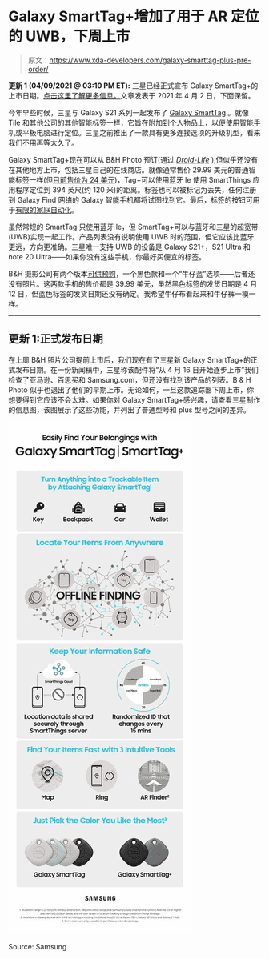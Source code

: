 # Galaxy SmartTag+增加了用于 AR 定位的 UWB，下周上市

> 原文：<https://www.xda-developers.com/galaxy-smarttag-plus-pre-order/>

**更新 1 (04/09/2021 @ 03:10 PM ET):** 三星已经正式宣布 Galaxy SmartTag+的上市日期。[点击这里了解更多信息。](#update1)文章发表于 2021 年 4 月 2 日，下面保留。

今年早些时候，三星与 Galaxy S21 系列一起发布了 [Galaxy SmartTag](https://www.xda-developers.com/samsung-galaxy-smarttag-launch-find-lost-items/) 。就像 Tile 和其他公司的其他智能标签一样，它旨在附加到个人物品上，以便使用智能手机或平板电脑进行定位。三星之前推出了一款具有更多连接选项的升级机型，看来我们不用再等太久了。

Galaxy SmartTag+现在可以从 B&H Photo 预订(通过 [*Droid-Life*](https://www.droid-life.com/2021/04/01/samsung-smarttag-arrives-april-12-for-40/) ),但似乎还没有在其他地方上市，包括三星自己的在线商店。就像通常售价 29.99 美元的普通智能标签一样(但[目前售价为 24 美元](https://www.amazon.com/Samsung-SmartTag-Bluetooth-Tracker-Locator/dp/B08NRS3YP8?tag=xda-5vksjop-20&ascsubtag=UUxdaUeUpU1863&asc_refurl=https%3A%2F%2Fwww.xda-developers.com%2Fgalaxy-smarttag-plus-pre-order%2F&asc_campaign=Short-Term))，Tag+可以使用蓝牙 le 使用 SmartThings 应用程序定位到 394 英尺(约 120 米)的距离。标签也可以被标记为丢失，任何注册到 Galaxy Find 网络的 Galaxy 智能手机都将试图找到它。最后，标签的按钮可用于[有限的家庭自动化](https://www.xda-developers.com/samsung-galaxy-smarttags-used-automation-tracking/)。

虽然常规的 SmartTag 只使用蓝牙 le，但 SmartTag+可以与蓝牙和三星的超宽带(UWB)实现一起工作。产品列表没有说明使用 UWB 时的范围，但它应该比蓝牙更远，方向更准确。三星唯一支持 UWB 的设备是 Galaxy S21+，S21 Ultra 和 note 20 Ultra——如果你没有这些手机，你最好买便宜的标签。

B&H 摄影公司有两个版本[可供预购](https://www.bhphotovideo.com/c/search?Ntt=galaxy+smarttag%2B&amp%3BN=0&amp%3BInitialSearch=yes&amp%3Bsts=ma)，一个黑色款和一个“牛仔蓝”选项——后者还没有照片。这两款手机的售价都是 39.99 美元，虽然黑色标签的发货日期是 4 月 12 日，但蓝色标签的发货日期还没有确定。我希望牛仔布看起来和牛仔裤一模一样。

* * *

## 更新 1:正式发布日期

在上周 B&H 照片公司提前上市后，我们现在有了三星新 Galaxy SmartTag+的正式发布日期。在一份新闻稿中，三星称该配件将“从 4 月 16 日开始逐步上市”我们检查了亚马逊、百思买和 Samsung.com，但还没有找到该产品的列表。B & H Photo 似乎也退出了他们的早期上市。无论如何，一旦这款追踪器下周上市，你想要得到它应该不会太难。如果你对 Galaxy SmartTag+感兴趣，请查看三星制作的信息图，该图展示了这些功能，并列出了普通型号和 plus 型号之间的差异。

 <picture>![](img/cc36fe0f0c8aca18b7e0689bb4bc4044.png)</picture> 

Source: Samsung